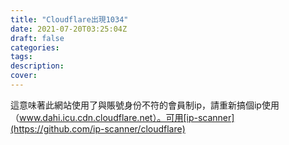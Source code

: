 ```yaml
---
title: "Cloudflare出現1034"
date: 2021-07-20T03:25:04Z
draft: false
categories:
tags:
description: 
cover: 
---
```

這意味著此網站使用了與賬號身份不符的會員制ip，請重新搞個ip使用（www.dahi.icu.cdn.cloudflare.net）。可用[ip-scanner](https://github.com/ip-scanner/cloudflare)